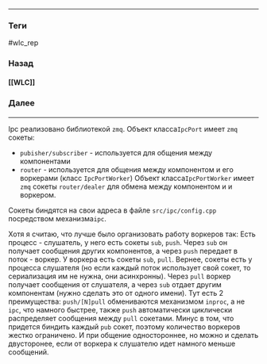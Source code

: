 
---
### Теги
#wlc_rep

### Назад
#### [[WLC]]
### Далее
####
---

Ipc реализовано библиотекой `zmq`.
Объект класса`IpcPort` имеет `zmq` сокеты:
- `pubisher/subscriber` - используется для общения между компонентами
- `router` - используется для общения между компонентом и его воркерами (класс `IpcPortWorker`)
Объект класса`IpcPortWorker` имеет `zmq` сокеты `router/dealer` для обмена между компонентом и и воркером.

Сокеты биндятся на свои адреса в файле `src/ipc/config.cpp` посредством  механизма`ipc`.

Хотя я считаю, что лучше было организовать работу воркеров так:
Есть процесс - слушатель, у него есть сокеты `sub`, `push`. Через `sub` он получает сообщения других компонентов, а через `push` передает в поток - воркер.  У воркера есть сокеты `sub`, `pull`.  Вернее, сокеты есть у процесса слушателя (но если каждый поток использует свой сокет, то сериализация им не нужна, они асинхронны). Через `pull` воркер получает сообщения от слушателя, а через `sub` отдает другим компонентам (нужно сделать это от одного имени).  Тут есть 2 преимущества: `push/[N]pull` обмениваются механизмом `inproc`, а не `ipc`, что намного быстрее, также `push` автоматически циклически распределяет сообщения между `pull` сокетами. Минус в том, что придется биндить каждый `pub` сокет, поэтому количество воркеров жестко ограничено. И при общение одностороннее, но можно и сделать двусторонее, если от воркера к слушателю идет намного меньше сообщений.